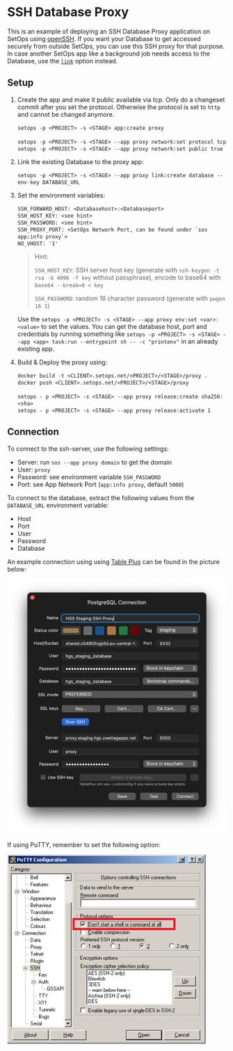 # SSH Database Proxy

This is an example of deploying an SSH Database Proxy application on SetOps using [openSSH](https://www.openssh.com/). If you want your Database to get accessed securely from outside SetOps, you can use this SSH proxy for that purpose. In case another SetOps app like a background job needs access to the Database, use the [`link`](https://docs.setops.co/latest/user/configuration/services/#link-service-to-app) option instead.

## Setup

1. Create the app and make it public available via tcp. Only do a changeset commit after you set the protocol. Otherwise the protocol is set to `http` and cannot be changed anymore.

    ```shell
    setops -p <PROJECT> -s <STAGE> app:create proxy

    setops -p <PROJECT> -s <STAGE> --app proxy network:set protocol tcp
    setops -p <PROJECT> -s <STAGE> --app proxy network:set public true
    ```

1. Link the existing Database to the proxy app:

    ```text
    setops -p <PROJECT> -s <STAGE> --app proxy link:create database --env-key DATABASE_URL
    ```

1. Set the environment variables:

    ```text
    SSH_FORWARD_HOST: <Databasehost>:<Databaseport>
    SSH_HOST_KEY: <see hint>
    SSH_PASSWORD: <see hint>
    SSH_PROXY_PORT: <SetOps Network Port, can be found under `sos app:info proxy`>
    NO_VHOST: '1'
    ```

    > Hint:
    >
    > `SSH_HOST_KEY`: SSH server host key (generate with `ssh-keygen -t rsa -b 4096 -f key` without passphrase), encode to base64 with `base64 --break=0 < key`
    >
    > `SSH_PASSWORD`: random 16 character password (generate with `pwgen 16 1`)

    Use the `setops -p <PROJECT> -s <STAGE> --app proxy env:set <var>:<value>` to set the values. You can get the database host, port and credentials by running something like `setops -p <PROJECT> -s <STAGE> --app <app> task:run --entrypoint sh -- -c "printenv"` in an already existing app.

1. Build & Deploy the proxy using:

    ```shell
    docker build -t <CLIENT>.setops.net/<PROJECT>/<STAGE>/proxy .
    docker push <CLIENT>.setops.net/<PROJECT>/<STAGE>/proxy

    setops - p <PROJECT> -s <STAGE> --app proxy release:create sha256:<sha>
    setops - p <PROJECT> -s <STAGE> --app proxy release:activate 1
    ```

## Connection

To connect to the ssh-server, use the following settings:

- Server: run `sos --app proxy domain` to get the domain
- User: `proxy`
- Password: see environment variable `SSH_PASSWORD`
- Port: see App Network Port (`app:info proxy`, default `5000`)

To connect to the database, extract the following values from the `DATABASE_URL` environment variable:

- Host
- Port
- User
- Password
- Database

An example connection using using [Table Plus](https://www.tableplus.io/download) can be found in the picture below:

![Connection Screen](assets/connection1.png)

If using PuTTY, remember to set the following option:

![PuTTY SSH Tunnel](assets/connection2.png)
